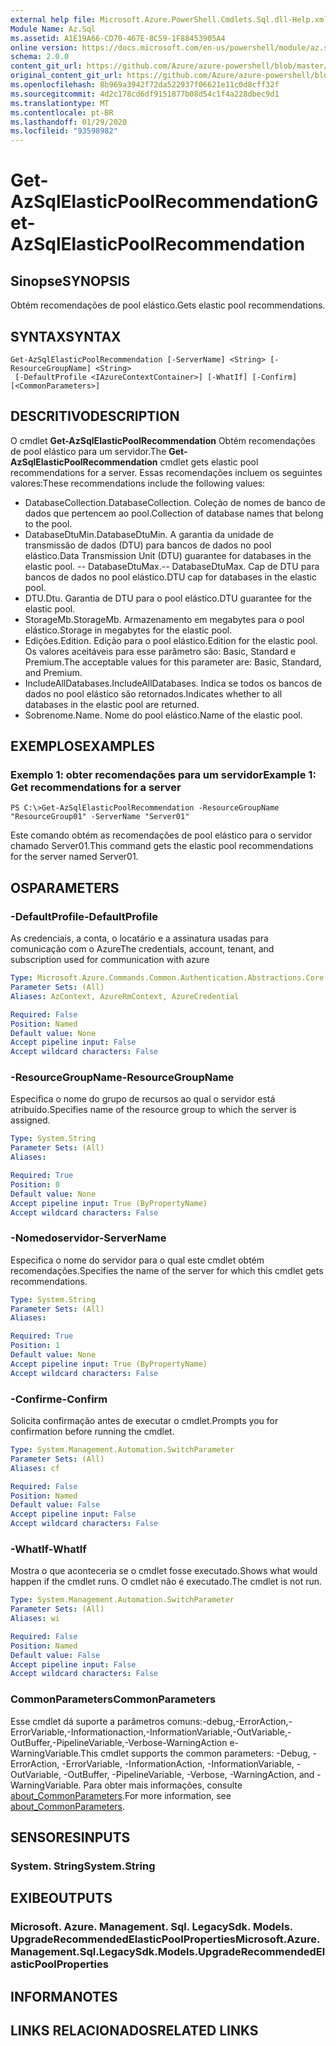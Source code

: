 ```yaml
---
external help file: Microsoft.Azure.PowerShell.Cmdlets.Sql.dll-Help.xml
Module Name: Az.Sql
ms.assetid: A1E19A66-CD70-467E-8C59-1F88453905A4
online version: https://docs.microsoft.com/en-us/powershell/module/az.sql/get-azsqlelasticpoolrecommendation
schema: 2.0.0
content_git_url: https://github.com/Azure/azure-powershell/blob/master/src/Sql/Sql/help/Get-AzSqlElasticPoolRecommendation.md
original_content_git_url: https://github.com/Azure/azure-powershell/blob/master/src/Sql/Sql/help/Get-AzSqlElasticPoolRecommendation.md
ms.openlocfilehash: 8b969a3942f72da522937f06621e11c0d8cff32f
ms.sourcegitcommit: 4d2c178cd6df9151877b08d54c1f4a228dbec9d1
ms.translationtype: MT
ms.contentlocale: pt-BR
ms.lasthandoff: 01/29/2020
ms.locfileid: "93598982"
---
```

# <span data-ttu-id="1ce37-101">Get-AzSqlElasticPoolRecommendation</span><span class="sxs-lookup"><span data-stu-id="1ce37-101">Get-AzSqlElasticPoolRecommendation</span></span>

## <span data-ttu-id="1ce37-102">Sinopse</span><span class="sxs-lookup"><span data-stu-id="1ce37-102">SYNOPSIS</span></span>
<span data-ttu-id="1ce37-103">Obtém recomendações de pool elástico.</span><span class="sxs-lookup"><span data-stu-id="1ce37-103">Gets elastic pool recommendations.</span></span>

## <span data-ttu-id="1ce37-104">SYNTAX</span><span class="sxs-lookup"><span data-stu-id="1ce37-104">SYNTAX</span></span>

```
Get-AzSqlElasticPoolRecommendation [-ServerName] <String> [-ResourceGroupName] <String>
 [-DefaultProfile <IAzureContextContainer>] [-WhatIf] [-Confirm] [<CommonParameters>]
```

## <span data-ttu-id="1ce37-105">DESCRITIVO</span><span class="sxs-lookup"><span data-stu-id="1ce37-105">DESCRIPTION</span></span>
<span data-ttu-id="1ce37-106">O cmdlet **Get-AzSqlElasticPoolRecommendation** Obtém recomendações de pool elástico para um servidor.</span><span class="sxs-lookup"><span data-stu-id="1ce37-106">The **Get-AzSqlElasticPoolRecommendation** cmdlet gets elastic pool recommendations for a server.</span></span>
<span data-ttu-id="1ce37-107">Essas recomendações incluem os seguintes valores:</span><span class="sxs-lookup"><span data-stu-id="1ce37-107">These recommendations include the following values:</span></span>
- <span data-ttu-id="1ce37-108">DatabaseCollection.</span><span class="sxs-lookup"><span data-stu-id="1ce37-108">DatabaseCollection.</span></span> <span data-ttu-id="1ce37-109">Coleção de nomes de banco de dados que pertencem ao pool.</span><span class="sxs-lookup"><span data-stu-id="1ce37-109">Collection of database names that belong to the pool.</span></span> 
- <span data-ttu-id="1ce37-110">DatabaseDtuMin.</span><span class="sxs-lookup"><span data-stu-id="1ce37-110">DatabaseDtuMin.</span></span> <span data-ttu-id="1ce37-111">A garantia da unidade de transmissão de dados (DTU) para bancos de dados no pool elástico.</span><span class="sxs-lookup"><span data-stu-id="1ce37-111">Data Transmission Unit (DTU) guarantee for databases in the elastic pool.</span></span> 
 <span data-ttu-id="1ce37-112">-- DatabaseDtuMax.</span><span class="sxs-lookup"><span data-stu-id="1ce37-112">-- DatabaseDtuMax.</span></span> <span data-ttu-id="1ce37-113">Cap de DTU para bancos de dados no pool elástico.</span><span class="sxs-lookup"><span data-stu-id="1ce37-113">DTU cap for databases in the elastic pool.</span></span> 
- <span data-ttu-id="1ce37-114">DTU.</span><span class="sxs-lookup"><span data-stu-id="1ce37-114">Dtu.</span></span> <span data-ttu-id="1ce37-115">Garantia de DTU para o pool elástico.</span><span class="sxs-lookup"><span data-stu-id="1ce37-115">DTU guarantee for the elastic pool.</span></span> 
- <span data-ttu-id="1ce37-116">StorageMb.</span><span class="sxs-lookup"><span data-stu-id="1ce37-116">StorageMb.</span></span> <span data-ttu-id="1ce37-117">Armazenamento em megabytes para o pool elástico.</span><span class="sxs-lookup"><span data-stu-id="1ce37-117">Storage in megabytes for the elastic pool.</span></span> 
- <span data-ttu-id="1ce37-118">Edições.</span><span class="sxs-lookup"><span data-stu-id="1ce37-118">Edition.</span></span> <span data-ttu-id="1ce37-119">Edição para o pool elástico.</span><span class="sxs-lookup"><span data-stu-id="1ce37-119">Edition for the elastic pool.</span></span> <span data-ttu-id="1ce37-120">Os valores aceitáveis para esse parâmetro são: Basic, Standard e Premium.</span><span class="sxs-lookup"><span data-stu-id="1ce37-120">The acceptable values for this parameter are: Basic, Standard, and Premium.</span></span> 
- <span data-ttu-id="1ce37-121">IncludeAllDatabases.</span><span class="sxs-lookup"><span data-stu-id="1ce37-121">IncludeAllDatabases.</span></span> <span data-ttu-id="1ce37-122">Indica se todos os bancos de dados no pool elástico são retornados.</span><span class="sxs-lookup"><span data-stu-id="1ce37-122">Indicates whether to all databases in the elastic pool are returned.</span></span> 
- <span data-ttu-id="1ce37-123">Sobrenome.</span><span class="sxs-lookup"><span data-stu-id="1ce37-123">Name.</span></span> <span data-ttu-id="1ce37-124">Nome do pool elástico.</span><span class="sxs-lookup"><span data-stu-id="1ce37-124">Name of the elastic pool.</span></span>

## <span data-ttu-id="1ce37-125">EXEMPLOS</span><span class="sxs-lookup"><span data-stu-id="1ce37-125">EXAMPLES</span></span>

### <span data-ttu-id="1ce37-126">Exemplo 1: obter recomendações para um servidor</span><span class="sxs-lookup"><span data-stu-id="1ce37-126">Example 1: Get recommendations for a server</span></span>
```
PS C:\>Get-AzSqlElasticPoolRecommendation -ResourceGroupName "ResourceGroup01" -ServerName "Server01"
```

<span data-ttu-id="1ce37-127">Este comando obtém as recomendações de pool elástico para o servidor chamado Server01.</span><span class="sxs-lookup"><span data-stu-id="1ce37-127">This command gets the elastic pool recommendations for the server named Server01.</span></span>

## <span data-ttu-id="1ce37-128">OS</span><span class="sxs-lookup"><span data-stu-id="1ce37-128">PARAMETERS</span></span>

### <span data-ttu-id="1ce37-129">-DefaultProfile</span><span class="sxs-lookup"><span data-stu-id="1ce37-129">-DefaultProfile</span></span>
<span data-ttu-id="1ce37-130">As credenciais, a conta, o locatário e a assinatura usadas para comunicação com o Azure</span><span class="sxs-lookup"><span data-stu-id="1ce37-130">The credentials, account, tenant, and subscription used for communication with azure</span></span>

```yaml
Type: Microsoft.Azure.Commands.Common.Authentication.Abstractions.Core.IAzureContextContainer
Parameter Sets: (All)
Aliases: AzContext, AzureRmContext, AzureCredential

Required: False
Position: Named
Default value: None
Accept pipeline input: False
Accept wildcard characters: False
```

### <span data-ttu-id="1ce37-131">-ResourceGroupName</span><span class="sxs-lookup"><span data-stu-id="1ce37-131">-ResourceGroupName</span></span>
<span data-ttu-id="1ce37-132">Especifica o nome do grupo de recursos ao qual o servidor está atribuído.</span><span class="sxs-lookup"><span data-stu-id="1ce37-132">Specifies name of the resource group to which the server is assigned.</span></span>

```yaml
Type: System.String
Parameter Sets: (All)
Aliases:

Required: True
Position: 0
Default value: None
Accept pipeline input: True (ByPropertyName)
Accept wildcard characters: False
```

### <span data-ttu-id="1ce37-133">-Nomedoservidor</span><span class="sxs-lookup"><span data-stu-id="1ce37-133">-ServerName</span></span>
<span data-ttu-id="1ce37-134">Especifica o nome do servidor para o qual este cmdlet obtém recomendações.</span><span class="sxs-lookup"><span data-stu-id="1ce37-134">Specifies the name of the server for which this cmdlet gets recommendations.</span></span>

```yaml
Type: System.String
Parameter Sets: (All)
Aliases:

Required: True
Position: 1
Default value: None
Accept pipeline input: True (ByPropertyName)
Accept wildcard characters: False
```

### <span data-ttu-id="1ce37-135">-Confirme</span><span class="sxs-lookup"><span data-stu-id="1ce37-135">-Confirm</span></span>
<span data-ttu-id="1ce37-136">Solicita confirmação antes de executar o cmdlet.</span><span class="sxs-lookup"><span data-stu-id="1ce37-136">Prompts you for confirmation before running the cmdlet.</span></span>

```yaml
Type: System.Management.Automation.SwitchParameter
Parameter Sets: (All)
Aliases: cf

Required: False
Position: Named
Default value: False
Accept pipeline input: False
Accept wildcard characters: False
```

### <span data-ttu-id="1ce37-137">-WhatIf</span><span class="sxs-lookup"><span data-stu-id="1ce37-137">-WhatIf</span></span>
<span data-ttu-id="1ce37-138">Mostra o que aconteceria se o cmdlet fosse executado.</span><span class="sxs-lookup"><span data-stu-id="1ce37-138">Shows what would happen if the cmdlet runs.</span></span>
<span data-ttu-id="1ce37-139">O cmdlet não é executado.</span><span class="sxs-lookup"><span data-stu-id="1ce37-139">The cmdlet is not run.</span></span>

```yaml
Type: System.Management.Automation.SwitchParameter
Parameter Sets: (All)
Aliases: wi

Required: False
Position: Named
Default value: False
Accept pipeline input: False
Accept wildcard characters: False
```

### <span data-ttu-id="1ce37-140">CommonParameters</span><span class="sxs-lookup"><span data-stu-id="1ce37-140">CommonParameters</span></span>
<span data-ttu-id="1ce37-141">Esse cmdlet dá suporte a parâmetros comuns:-debug,-ErrorAction,-ErrorVariable,-Informationaction,-InformationVariable,-OutVariable,-OutBuffer,-PipelineVariable,-Verbose-WarningAction e-WarningVariable.</span><span class="sxs-lookup"><span data-stu-id="1ce37-141">This cmdlet supports the common parameters: -Debug, -ErrorAction, -ErrorVariable, -InformationAction, -InformationVariable, -OutVariable, -OutBuffer, -PipelineVariable, -Verbose, -WarningAction, and -WarningVariable.</span></span> <span data-ttu-id="1ce37-142">Para obter mais informações, consulte [about_CommonParameters](https://go.microsoft.com/fwlink/?LinkID=113216).</span><span class="sxs-lookup"><span data-stu-id="1ce37-142">For more information, see [about_CommonParameters](https://go.microsoft.com/fwlink/?LinkID=113216).</span></span>

## <span data-ttu-id="1ce37-143">SENSORES</span><span class="sxs-lookup"><span data-stu-id="1ce37-143">INPUTS</span></span>

### <span data-ttu-id="1ce37-144">System. String</span><span class="sxs-lookup"><span data-stu-id="1ce37-144">System.String</span></span>

## <span data-ttu-id="1ce37-145">EXIBE</span><span class="sxs-lookup"><span data-stu-id="1ce37-145">OUTPUTS</span></span>

### <span data-ttu-id="1ce37-146">Microsoft. Azure. Management. Sql. LegacySdk. Models. UpgradeRecommendedElasticPoolProperties</span><span class="sxs-lookup"><span data-stu-id="1ce37-146">Microsoft.Azure.Management.Sql.LegacySdk.Models.UpgradeRecommendedElasticPoolProperties</span></span>

## <span data-ttu-id="1ce37-147">INFORMA</span><span class="sxs-lookup"><span data-stu-id="1ce37-147">NOTES</span></span>

## <span data-ttu-id="1ce37-148">LINKS RELACIONADOS</span><span class="sxs-lookup"><span data-stu-id="1ce37-148">RELATED LINKS</span></span>
